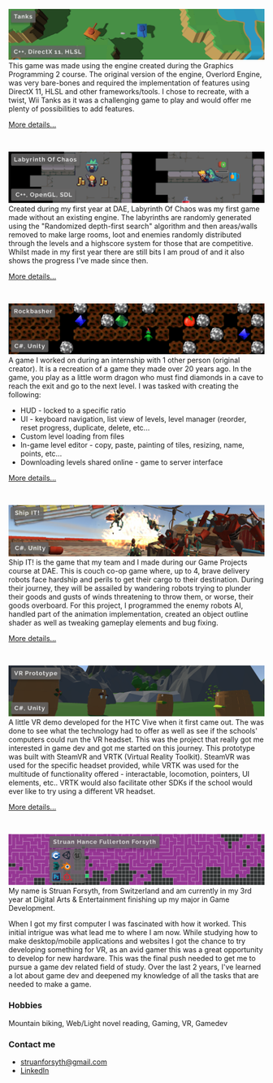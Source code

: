 <a href="./details/Tanks.md">![Tanks](banners/Tanks.png)</a>
This game was made using the engine created during the Graphics Programming 2 course. The original version of the engine, Overlord Engine, was very bare-bones and required the implementation of features using DirectX 11, HLSL and other frameworks/tools. I chose to recreate, with a twist, Wii Tanks as it was a challenging game to play and would offer me plenty of possibilities to add features.

[More details...](./details/Tanks.md)

<br>

<a href="https://loglauncher.github.io/details/LabyrinthOfChaos.md">![Labyrinth Of Chaos](banners/LabyrinthOfChaos.png)</a>
Created during my first year at DAE, Labyrinth Of Chaos was my first game made without an existing engine. The labyrinths are randomly generated using the "Randomized depth-first search" algorithm and then areas/walls removed to make large rooms, loot and enemies randomly distributed through the levels and a highscore system for those that are competitive. Whilst made in my first year there are still bits I am proud of and it also shows the progress I've made since then.

[More details...](https://loglauncher.github.io/details/LabyrinthOfChaos.md)

<br>

<a href="https://loglauncher.github.io/details/Rockbasher.md">![Rockbasher](banners/Rockbasher.png)</a>
A game I worked on during an internship with 1 other person (original creator). It is a recreation of a game they made over 20 years ago. In the game, you play as a little worm dragon who must find diamonds in a cave to reach the exit and go to the next level. 
I was tasked with creating the following:
  - HUD - locked to a specific ratio
  - UI - keyboard navigation, list view of levels, level manager (reorder, reset progress, duplicate, delete, etc...
  - Custom level loading from files
  - In-game level editor - copy, paste, painting of tiles, resizing, name, points, etc...
  - Downloading levels shared online - game to server interface

[More details...](https://loglauncher.github.io/details/Rockbasher.md)

<br>

<a href="https://loglauncher.github.io/details/ShipIT.md">![ShipIT!](banners/ShipIT.png)</a>
Ship IT! is the game that my team and I made during our Game Projects course at DAE. This is couch co-op game where, up to 4, brave delivery robots face hardship and perils to get their cargo to their destination. During their journey, they will be assailed by wandering robots trying to plunder their goods and gusts of winds threatening to throw them, or worse, their goods overboard.
For this project, I programmed the enemy robots AI, handled part of the animation implementation, created an object outline shader as well as tweaking gameplay elements and bug fixing.

[More details...](https://loglauncher.github.io/details/ShipIT.md)

<br>


<a href="https://loglauncher.github.io/details/VR_Prototype.md">![VR Prototype](banners/VR_Prototype.png)</a>
A little VR demo developed for the HTC Vive when it first came out. The was done to see what the technology had to offer as well as see if the schools' computers could run the VR headset. This was the project that really got me interested in game dev and got me started on this journey.
This prototype was built with SteamVR and VRTK (Virtual Reality Toolkit). SteamVR was used for the specific headset provided, while VRTK was used for the multitude of functionality offered - interactable, locomotion, pointers, UI elements, etc.. VRTK would also facilitate other SDKs if the school would ever like to try using a different VR headset.

[More details...](https://loglauncher.github.io/details/VR_Prototype.md)

<br>

![PersonalBanner](banners/Personal.png)
My name is Struan Forsyth, from Switzerland and am currently in my 3rd year at Digital Arts & Entertainment finishing up my major in Game Development.

When I got my first computer I was fascinated with how it worked. This initial intrigue was what lead me to where I am now. While studying how to make desktop/mobile applications and websites I got the chance to try developing something for VR, as an avid gamer this was a great opportunity to develop for new hardware. This was the final push needed to get me to pursue a game dev related field of study. Over the last 2 years, I've learned a lot about game dev and deepened my knowledge of all the tasks that are needed to make a game.

### Hobbies
Mountain biking, Web/Light novel reading, Gaming, VR, Gamedev

### Contact me
* [struanforsyth@gmail.com](mailto:struanforsyth@gmail.com)
* [LinkedIn](https://www.linkedin.com/in/struan-forsyth-168a9294)